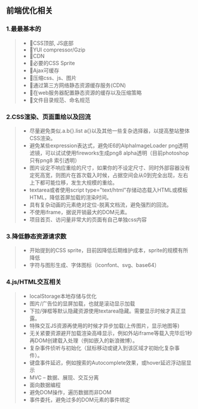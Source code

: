 [//]: # (2017-07-29 html)
## 前端优化相关

### 1.最最基本的
>* CSS顶部, JS底部
>* YUI compressor/Gzip
>* CDN
>* 必要的CSS Sprite
>* Ajax可缓存
>* 压缩css、js、图片
>* 通过第三方网络静态资源缓存服务(CDN)
>* 在web服务器配置静态资源的缓存以及压缩策略
>* 文件目录规范、命名规范

### 2.CSS渲染、页面重绘以及回流
>* 尽量避免类似.a.b{}.list a{}以及其他一些复杂选择器，以提高整站整体CSS渲染。
>* 避免某些expression表达式，避免IE6的AlphaImageLoader png透明滤镜，可以试试使用fireworks生成png8 alpha透明（目前photoshop只有png8 索引透明）
>* 图片设定不响应重绘的尺寸，如果你的<img>不设定尺寸、同时外部容器没有定死高宽，则图片在首次载入时候，占据空间会从0到完全出现，左右上下都可能位移，发生大规模的重绘。
>* textarea或者使用script type="text/html"存储动态载入HTML或模板HTML，降低首屏加载的渲染时间。
>* 具有复杂动画的元素绝对定位-脱离文档流，避免强烈的回流。
>* 不使用iframe，据说开销最大的DOM元素。
>* 项目首页、访问量非常大的页面有自己单独css内容

### 3.降低静态资源请求数
>* 开始提到的CSS sprite，目前因降低后期维护成本，sprite的规模有所降低
>* 字符与图形生成、字体图标（iconfont、svg、base64）

### 4.js/HTML交互相关
>* localStorage本地存储与优化
>* 图片/广告位的显屏加载，也就是滚动显示加载
>* 下拉/弹框等默认隐藏资源使用textarea隐藏。需要显示时候才真正显露。
>* 特殊交互JS资源再使用的时候才异步加载(上传图片，显示地图等)
>* 无关紧要资源避开加载渲染高峰显示，例如外站iframe等载入完毕后1秒再DOM创建载入处理（例如嵌入的新浪微博）。
>* 复杂事件侦听与初始化（鼠标移动或键入到该区域才初始化复杂事件）。
>* 键盘事件延迟，例如搜索的Autocomplete效果，或hover延迟浮动层显示
>* MVC – 数据、展现、交互分离
>* 面向数据编程
>* 避免DOM操作，遍历数据而非DOM
>* 事件委托，避免过多的DOM元素的事件绑定